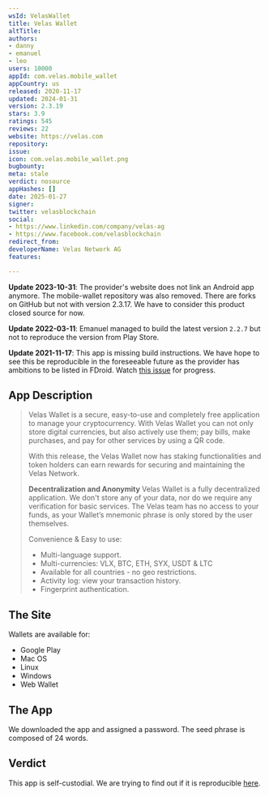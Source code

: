 ```yaml
---
wsId: VelasWallet
title: Velas Wallet
altTitle: 
authors:
- danny
- emanuel
- leo
users: 10000
appId: com.velas.mobile_wallet
appCountry: us
released: 2020-11-17
updated: 2024-01-31
version: 2.3.19
stars: 3.9
ratings: 545
reviews: 22
website: https://velas.com
repository: 
issue: 
icon: com.velas.mobile_wallet.png
bugbounty: 
meta: stale
verdict: nosource
appHashes: []
date: 2025-01-27
signer: 
twitter: velasblockchain
social:
- https://www.linkedin.com/company/velas-ag
- https://www.facebook.com/velasblockchain
redirect_from: 
developerName: Velаs Netwоrk АG
features: 

---
```


**Update 2023-10-31**: The provider's website does not link an Android app
anymore. The mobile-wallet repository was also removed. There are forks on
GitHub but not with version 2.3.17. We have to consider this product closed
source for now.

**Update 2022-03-11**: Emanuel managed to build the latest version `2.2.7` but
not to reproduce the version from Play Store.

**Update 2021-11-17**: This app is missing build instructions. We have hope to
see this be reproducible in the foreseeable future as the provider has ambitions
to be listed in FDroid. Watch
[this issue](https://github.com/velas/mobile-wallet/issues/62) for progress.

## App Description

> Velas Wallet is a secure, easy-to-use and completely free application to manage your cryptocurrency. With Velas Wallet you can not only store digital currencies, but also actively use them; pay bills, make purchases, and pay for other services by using a QR code.
>
> With this release, the Velas Wallet now has staking functionalities and token holders can earn rewards for securing and maintaining the Velas Network.
>
> **Decentralization and Anonymity**
> Velas Wallet is a fully decentralized application. We don't store any of your data, nor do we require any verification for basic services. The Velas team has no access to your funds, as your Wallet’s mnemonic phrase is only stored by the user themselves.
> 
> Convenience & Easy to use:
> - Multi-language support.
> - Multi-currencies: VLX, BTC, ETH, SYX, USDT & LTC
> - Available for all countries - no geo restrictions.
> - Activity log: view your transaction history.
> - Fingerprint authentication.

## The Site

Wallets are available for: 

- Google Play
- Mac OS 
- Linux
- Windows
- Web Wallet

## The App

We downloaded the app and assigned a password. 
The seed phrase is composed of 24 words.

## Verdict

This app is self-custodial. We are trying to find out if it is reproducible [here](https://gitlab.com/walletscrutiny/walletScrutinyCom/-/issues/362).


